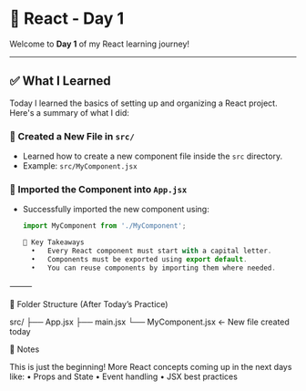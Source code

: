 # 🚀 React - Day 1

Welcome to **Day 1** of my React learning journey!

---

## ✅ What I Learned

Today I learned the basics of setting up and organizing a React project. Here's a summary of what I did:

### 📁 Created a New File in `src/`
- Learned how to create a new component file inside the `src` directory.
- Example: `src/MyComponent.jsx`

### 🔗 Imported the Component into `App.jsx`
- Successfully imported the new component using:
  ```jsx
  import MyComponent from './MyComponent';

  🧠 Key Takeaways
	•	Every React component must start with a capital letter.
	•	Components must be exported using export default.
	•	You can reuse components by importing them where needed.

⸻

📂 Folder Structure (After Today’s Practice)

src/
├── App.jsx
├── main.jsx
└── MyComponent.jsx   ← New file created today

💬 Notes

This is just the beginning! More React concepts coming up in the next days like:
	•	Props and State
	•	Event handling
	•	JSX best practices
